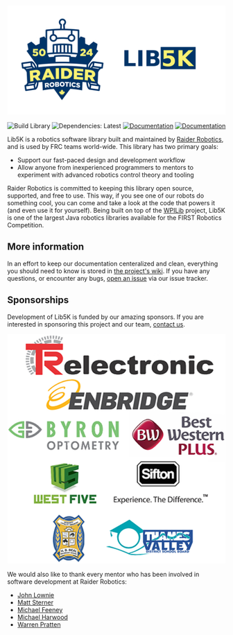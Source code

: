![Lib5K Logo](./assets/lib5k.png)

<!-- Badges go here -->
![Build Library](https://github.com/frc5024/lib5k/workflows/Build%20Library/badge.svg)
![Dependencies: Latest](https://img.shields.io/badge/dependencies-up--to--date-g)
[![Documentation](https://img.shields.io/badge/API-2.0.0-orange)](https://frc5024.github.io/lib5k/javadoc)
[![Documentation](https://img.shields.io/badge/-documentation-blue)](https://frc5024.github.io/lib5k)

Lib5K is a robotics software library built and maintained by [Raider Robotics](https://github.com/frc5024), and is used by FRC teams world-wide. This library has two primary goals:
 - Support our fast-paced design and development workflow
 - Allow anyone from inexperienced programmers to mentors to experiment with advanced robotics control theory and tooling

Raider Robotics is committed to keeping this library open source, supported, and free to use. This way, if you see one of our robots do something cool, you can come and take a look at the code that powers it (and even use it for yourself). Being built on top of the [WPILib](https://github.com/wpilibsuite/allwpilib/) project, Lib5K is one of the largest Java robotics libraries available for the FIRST Robotics Competition. 

## More information

In an effort to keep our documentation centeralized and clean, everything you should need to know is stored in [the project's wiki](https://frc5024.github.io/lib5k). If you have any questions, or encounter any bugs, [open an issue](https://github.com/frc5024/lib5k/issues/new/choose) via our issue tracker.

## Sponsorships

Development of Lib5K is funded by our amazing sponsors. If you are interested in sponsoring this project and our team, [contact us](mailto:bealrobotics@gmail.com).

<!-- Sponsor banners -->
![Sponsors](assets/sponsor-sheet.png)


We would also like to thank every mentor who has been involved in software development at Raider Robotics:

 - [John Lownie](https://github.com/johnlownie)
 - [Matt Sterner](https://github.com/Mattster092)
 - [Michael Feeney](https://github.com/LordMichaelmort)
 - [Michael Harwood](https://github.com/salamander2)
 - [Warren Pratten](https://github.com/awpratten)